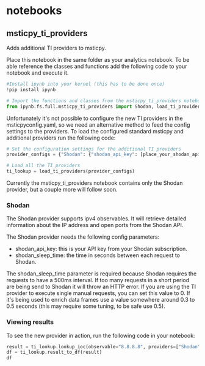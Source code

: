 # notebooks

## msticpy_ti_providers

Adds additional TI providers to msticpy.

Place this notebook in the same folder as your analytics notebook. To be able reference the classes and functions add the following code to your notebook and execute it.

```python
#Install ipynb into your kernel (this has to be done once)
!pip install ipynb

# Import the functions and classes from the msticpy_ti_providers notebook
from ipynb.fs.full.msticpy_ti_providers import Shodan, load_ti_providers
```

Unfortunately it's not possible to configure the new TI providers in the msticpyconfig.yaml, so we need an alternative method to feed the config settings to the providers.
To load the configured standard msticpy and additional providers run the following code:

```python
# Set the configuration settings for the additional TI providers
provider_configs = {"Shodan": {"shodan_api_key": [place_your_shodan_api_key_here], "shodan_sleep_time": 0.4}}

# Load all the TI providers
ti_lookup = load_ti_providers(provider_configs)
```
Currently the msticpy_ti_providers notebook contains only the Shodan provider, but a couple more will follow soon. 

### Shodan
The Shodan provider supports ipv4 observables. It will retrieve detailed information about the IP address and open ports from the Shodan API.

The Shodan provider needs the following config parameters:

* shodan_api_key: this is your API key from your Shodan subscription.
* shodan_sleep_time: the time in seconds between each request to Shodan.

The shodan_sleep_time parameter is required because Shodan requires the requests to have a 500ms interval. If too many requests in a short period are being send to Shodan it will throw an HTTP error.
If you are using the TI provider to execute single manual requests, you can set this value to 0. If it's being used to enrich data frames use a value somewhere around 0.3 to 0.5 seconds (this may require some tuning, to be safe use 0.5).

### Viewing results
To see the new provider in action, run the following code in your notebook:

```python
result = ti_lookup.lookup_ioc(observable="8.8.8.8", providers=["Shodan"])
df = ti_lookup.result_to_df(result)
df
```
